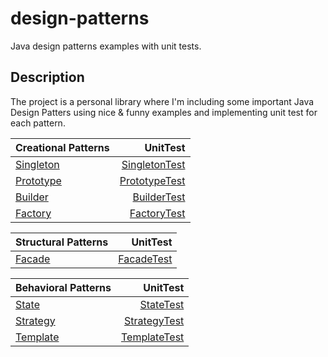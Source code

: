 # design-patterns
Java design patterns examples with unit tests.  

## Description
The project is a personal library where I'm including some important Java Design Patters using nice & funny examples and implementing unit test for each pattern.

| Creational Patterns                      | UnitTest                                 |
| ---------------------------------------- | ----------------------------------------:|
| [Singleton](src/main/java/singleton)     | [SingletonTest](src/main/test/singleton) |
| [Prototype](src/main/java/prototype)     | [PrototypeTest](src/main/test/singleton) |
| [Builder](src/main/java/builder)         | [BuilderTest](src/main/test/singleton)   |
| [Factory](src/main/java/factory)         | [FactoryTest](src/main/test/singleton)   |

| Structural Patterns                      | UnitTest                                 |
| ---------------------------------------- | ----------------------------------------:|
| [Facade](src/main/java/facade)           | [FacadeTest](src/main/test/facade)       |

| Behavioral Patterns                      | UnitTest                                 |
| ---------------------------------------- | ----------------------------------------:|
| [State](src/main/java/state)             | [StateTest](src/main/test/state)         |
| [Strategy](src/main/java/strategy)       | [StrategyTest](src/main/test/strategy)   |
| [Template](src/main/java/template)       | [TemplateTest](src/main/test/template)   |
